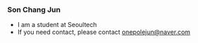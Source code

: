 ### Son Chang Jun

- I am a student at Seoultech
- If you need contact, please contact onepolejun@naver.com 